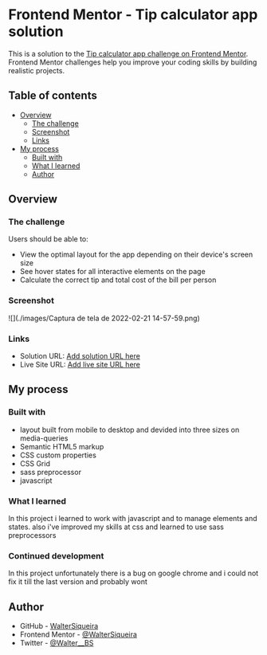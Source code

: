 # Frontend Mentor - Tip calculator app solution

This is a solution to the [Tip calculator app challenge on Frontend Mentor](https://www.frontendmentor.io/challenges/tip-calculator-app-ugJNGbJUX). Frontend Mentor challenges help you improve your coding skills by building realistic projects.

## Table of contents

- [Overview](#overview)
  - [The challenge](#the-challenge)
  - [Screenshot](#screenshot)
  - [Links](#links)
- [My process](#my-process)
  - [Built with](#built-with)
  - [What I learned](#what-i-learned)
  - [Author](#author)



## Overview

### The challenge

Users should be able to:

- View the optimal layout for the app depending on their device's screen size
- See hover states for all interactive elements on the page
- Calculate the correct tip and total cost of the bill per person

### Screenshot

![](./images/Captura de tela de 2022-02-21 14-57-59.png)

### Links

- Solution URL: [Add solution URL here](https://github.com/WalterSiqueira/Interactive_Pricing)
- Live Site URL: [Add live site URL here](https://interactive-pricing-rho.vercel.app)

## My process

### Built with
- layout built from mobile to desktop and devided into three sizes on media-queries
- Semantic HTML5 markup
- CSS custom properties
- CSS Grid
- sass preprocessor
- javascript 

### What I learned

In this project i learned to work with javascript and to manage elements and states. also i've improved my skills at css and learned to use sass preprocessors 



### Continued development

In this project unfortunately there is a bug on google chrome and i could not fix it till the last version and probably wont


## Author
- GitHub - [WalterSiqueira](https://github.com/WalterSiqueira)
- Frontend Mentor - [@WalterSiqueira](https://www.frontendmentor.io/profile/WalterSiqueira)
- Twitter - [@Walter__BS](https://twitter.com/Walter__BS)

